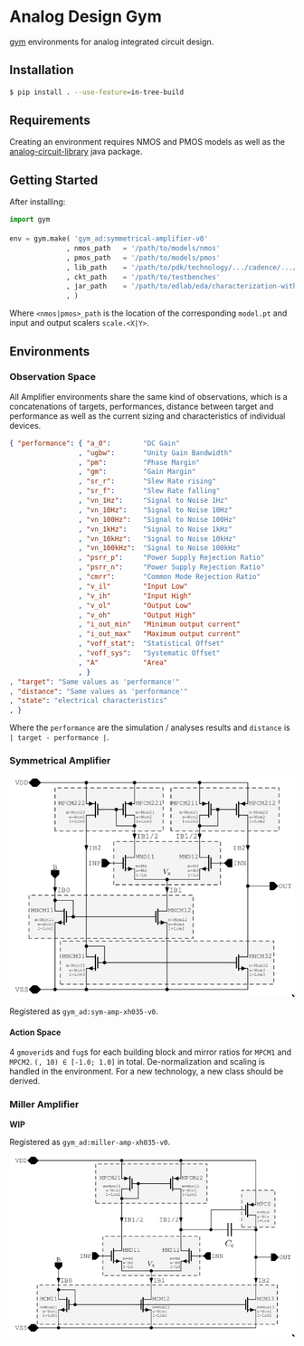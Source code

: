 # Analog Design Gym

[gym](https://gym.openai.com/) environments for analog integrated circuit design.

## Installation

```bash
$ pip install . --use-feature=in-tree-build
```

## Requirements

Creating an environment requires NMOS and PMOS models as well as the
[analog-circuit-library](https://gitlab-forschung.reutlingen-university.de/schweikm/analog-circuit-library)
java package.

## Getting Started

After installing:

```python
import gym

env = gym.make( 'gym_ad:symmetrical-amplifier-v0'
              , nmos_path   = '/path/to/models/nmos'
              , pmos_path   = '/path/to/models/pmos'
              , lib_path    = '/path/to/pdk/technology/.../cadence/.../mos'
              , ckt_path    = '/path/to/testbenches'
              , jar_path    = '/path/to/edlab/eda/characterization-with-dependencies.jar'
              , )
```

Where `<nmos|pmos>_path` is the location of the corresponding `model.pt` and
input and output scalers `scale.<X|Y>`.

## Environments

### Observation Space

All Amplifier environments share the same kind of observations, which is a
concatenations of targets, performances, distance between target and
performance as well as the current sizing and characteristics of individual
devices.

```json
{ "performance": { "a_0":        "DC Gain"
                 , "ugbw":       "Unity Gain Bandwidth"
                 , "pm":         "Phase Margin"
                 , "gm":         "Gain Margin"
                 , "sr_r":       "Slew Rate rising"
                 , "sr_f":       "Slew Rate falling"
                 , "vn_1Hz":     "Signal to Noise 1Hz"
                 , "vn_10Hz":    "Signal to Noise 10Hz"
                 , "vn_100Hz":   "Signal to Noise 100Hz"
                 , "vn_1kHz":    "Signal to Noise 1kHz"
                 , "vn_10kHz":   "Signal to Noise 10kHz"
                 , "vn_100kHz":  "Signal to Noise 100kHz"
                 , "psrr_p":     "Power Supply Rejection Ratio"
                 , "psrr_n":     "Power Supply Rejection Ratio"
                 , "cmrr":       "Common Mode Rejection Ratio"
                 , "v_il"        "Input Low"
                 , "v_ih"        "Input High"
                 , "v_ol"        "Output Low"
                 , "v_oh"        "Output High"
                 , "i_out_min"   "Minimum output current"
                 , "i_out_max"   "Maximum output current"
                 , "voff_stat":  "Statistical Offset"
                 , "voff_sys":   "Systematic Offset"
                 , "A"           "Area"
                 , }
, "target": "Same values as 'performance'"
, "distance": "Same values as 'performance'"
, "state": "electrical characteristics"
, }
```

Where the `performance` are the simulation / analyses results and `distance` is
`| target - performance |`.

### Symmetrical Amplifier

![sym](https://raw.githubusercontent.com/AugustUnderground/smacd2021-b4.4/master/notebooks/fig/sym.png)

Registered as `gym_ad:sym-amp-xh035-v0`.

#### Action Space

4 `gmoverid`s and `fug`s for each building block and mirror ratios for `MPCM1`
and `MPCM2`. `(, 10) ∈ [-1.0; 1.0]` in total. De-normalization and scaling is
handled in the environment. For a new technology, a new class should be
derived.

### Miller Amplifier

**WIP**

Registered as `gym_ad:miller-amp-xh035-v0`.

![moa](https://raw.githubusercontent.com/AugustUnderground/smacd2021-b4.4/master/notebooks/fig/moa.png)
